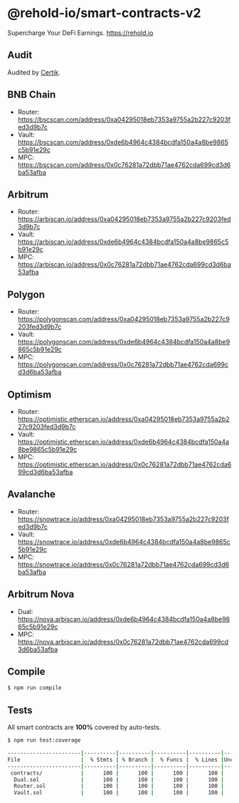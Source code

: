 # @rehold-io/smart-contracts-v2

Supercharge Your DeFi Earnings. https://rehold.io

## Audit

Audited by [Certik](https://skynet.certik.com/projects/rehold).

## BNB Chain

- Router: https://bscscan.com/address/0xa04295018eb7353a9755a2b227c9203fed3d9b7c
- Vault: https://bscscan.com/address/0xde6b4964c4384bcdfa150a4a8be9865c5b91e29c
- MPC: https://bscscan.com/address/0x0c76281a72dbb71ae4762cda699cd3d6ba53afba

## Arbitrum

- Router: https://arbiscan.io/address/0xa04295018eb7353a9755a2b227c9203fed3d9b7c
- Vault: https://arbiscan.io/address/0xde6b4964c4384bcdfa150a4a8be9865c5b91e29c
- MPC: https://arbiscan.io/address/0x0c76281a72dbb71ae4762cda699cd3d6ba53afba

## Polygon

- Router: https://polygonscan.com/address/0xa04295018eb7353a9755a2b227c9203fed3d9b7c
- Vault: https://polygonscan.com/address/0xde6b4964c4384bcdfa150a4a8be9865c5b91e29c
- MPC: https://polygonscan.com/address/0x0c76281a72dbb71ae4762cda699cd3d6ba53afba

## Optimism

- Router: https://optimistic.etherscan.io/address/0xa04295018eb7353a9755a2b227c9203fed3d9b7c
- Vault: https://optimistic.etherscan.io/address/0xde6b4964c4384bcdfa150a4a8be9865c5b91e29c
- MPC: https://optimistic.etherscan.io/address/0x0c76281a72dbb71ae4762cda699cd3d6ba53afba

## Avalanche

- Router: https://snowtrace.io/address/0xa04295018eb7353a9755a2b227c9203fed3d9b7c
- Vault: https://snowtrace.io/address/0xde6b4964c4384bcdfa150a4a8be9865c5b91e29c
- MPC: https://snowtrace.io/address/0x0c76281a72dbb71ae4762cda699cd3d6ba53afba

## Arbitrum Nova

- Dual: https://nova.arbiscan.io/address/0xde6b4964c4384bcdfa150a4a8be9865c5b91e29c
- MPC: https://nova.arbiscan.io/address/0x0c76281a72dbb71ae4762cda699cd3d6ba53afba

## Compile

```sh
$ npm run compile
````

## Tests

All smart contracts are **100%** covered by auto-tests.

```sh
$ npm run test:coverage
```

```sh
-----------------------|----------|----------|----------|----------|----------------|
File                   |  % Stmts | % Branch |  % Funcs |  % Lines |Uncovered Lines |
-----------------------|----------|----------|----------|----------|----------------|
 contracts/            |      100 |      100 |      100 |      100 |                |
  Dual.sol             |      100 |      100 |      100 |      100 |                |
  Router.sol           |      100 |      100 |      100 |      100 |                |
  Vault.sol            |      100 |      100 |      100 |      100 |                |
```
